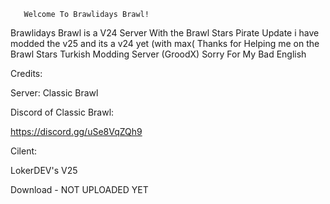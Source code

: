        Welcome To Brawlidays Brawl!





Brawlidays Brawl is a V24 Server With the
Brawl Stars Pirate Update i have modded the v25 
and its a v24 yet (with max(
Thanks for Helping me on the Brawl Stars Turkish
Modding Server (GroodX) Sorry For My Bad English

Credits:

Server:
Classic Brawl

Discord of Classic Brawl:

https://discord.gg/uSe8VqZQh9

Cilent:

LokerDEV's V25

Download - NOT UPLOADED YET
